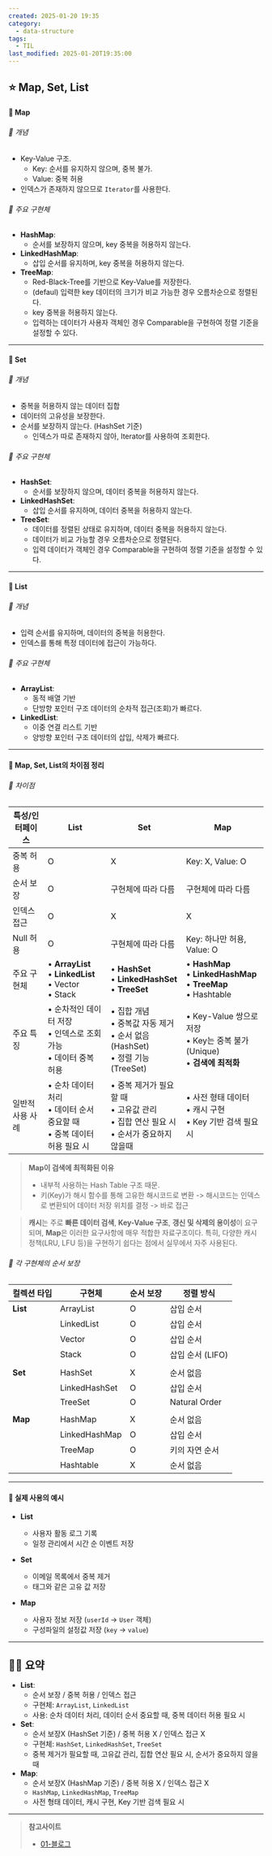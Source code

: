 ```yaml
---
created: 2025-01-20 19:35
category:
  - data-structure
tags:
  - TIL
last_modified: 2025-01-20T19:35:00
---
```

## ⭐ Map, Set, List
#### 🍪 Map
###### 🍬 개념
- Key-Value 구조.
	- Key: 순서를 유지하지 않으며, 중복 불가.
	- Value: 중복 허용
- 인덱스가 존재하지 않으므로 `Iterator`를 사용한다.

###### 🍬 주요 구현체
- **HashMap**: 
	- 순서를 보장하지 않으며, key 중복을 허용하지 않는다.
- **LinkedHashMap**: 
	- 삽입 순서를 유지하며, key 중복을 허용하지 않는다.
- **TreeMap**: 
	- Red-Black-Tree를 기반으로 Key-Value를 저장한다.
	- (defaul) 입력한 key 데이터의 크기가 비교 가능한 경우 오름차순으로 정렬된다.
	- key 중복을 허용하지 않는다.
	- 입력하는 데이터가 사용자 객체인 경우 Comparable을 구현하여 정렬 기준을 설정할 수 있다. 
---
#### 🍪 Set
###### 🍬 개념
- 중복을 허용하지 않는 데이터 집합
- 데이터의 고유성을 보장한다.
- 순서를 보장하지 않는다. (HashSet 기준)
	- 인덱스가 따로 존재하지 않아, Iterator를 사용하여 조회한다.

###### 🍬 주요 구현체
- **HashSet**: 
	- 순서를 보장하지 않으며, 데이터 중복을 허용하지 않는다.
- **LinkedHashSet**: 
	- 삽입 순서를 유지하며, 데이터 중복을 허용하지 않는다.
- **TreeSet**: 
	- 데이터를 정렬된 상태로 유지하며, 데이터 중복을 허용하지 않는다.
	- 데이터가 비교 가능할 경우 오름차순으로 정렬된다.
	- 입력 데이터가 객체인 경우 Comparable을 구현하여 정렬 기준을 설정할 수 있다.
---
#### 🍪 List
###### 🍬 개념
- 입력 순서를 유지하며, 데이터의 중복을 허용한다.
- 인덱스를 통해 특정 데이터에 접근이 가능하다.

###### 🍬 주요 구현체
- **ArrayList**:
	- 동적 배열 기반
	- 단방향 포인터 구조 데이터의 순차적 접근(조회)가 빠르다.
- **LinkedList**:
	- 이중 연결 리스트 기반
	- 양방향 포인터 구조 데이터의 삽입, 삭제가 빠르다.
---
#### 🍪 Map, Set, List의 차이점 정리
###### 🍬 차이점

| 특성/인터페이스  | List                                                       | Set                                                              | Map                                                                  |
| --------- | ---------------------------------------------------------- | ---------------------------------------------------------------- | -------------------------------------------------------------------- |
| 중복 허용     | O                                                          | X                                                                | Key: X, Value: O                                                     |
| 순서 보장     | O                                                          | 구현체에 따라 다름                                                       | 구현체에 따라 다름                                                           |
| 인덱스 접근    | O                                                          | X                                                                | X                                                                    |
| Null 허용   | O                                                          | 구현체에 따라 다름                                                       | Key: 하나만 허용, Value: O                                                |
| 주요 구현체    | • **ArrayList**<br>• **LinkedList**<br>• Vector<br>• Stack | • **HashSet**<br>• **LinkedHashSet**<br>• **TreeSet**            | • **HashMap**<br>• **LinkedHashMap**<br>• **TreeMap**<br>• Hashtable |
| 주요 특징     | • 순차적인 데이터 저장<br>• 인덱스로 조회 가능<br>• 데이터 중복 허용               | • 집합 개념<br>• 중복값 자동 제거<br>• 순서 없음 (HashSet)<br>• 정렬 기능 (TreeSet) | • Key-Value 쌍으로 저장<br>• Key는 중복 불가(Unique)<br>• **검색에 최적화**          |
| 일반적 사용 사례 | • 순차 데이터 처리<br>• 데이터 순서 중요할 때<br>• 중복 데이터 허용 필요 시          | • 중복 제거가 필요할 때<br>• 고유값 관리<br>• 집합 연산 필요 시<br>• 순서가 중요하지 않을때     | • 사전 형태 데이터<br>• 캐시 구현<br>• Key 기반 검색 필요 시                           |
> **Map이 검색에 최적화된 이유**
> - 내부적 사용하는 Hash Table 구조 때문.
> - 키(Key)가 해시 함수를 통해 고유한 해시코드로 변환 -> 해시코드는 인덱스로 변환되어 데이터 저장 위치를 결정 -> 바로 접근

> **캐시**는 주로 **빠른 데이터 검색**, **Key-Value 구조**, **갱신 및 삭제의 용이성**이 요구되며, **Map**은 이러한 요구사항에 매우 적합한 자료구조이다. 특히, 다양한 캐시 정책(LRU, LFU 등)을 구현하기 쉽다는 점에서 실무에서 자주 사용된다.

###### 🍬 각 구현체의 순서 보장 

| 컬렉션 타입   | 구현체           | 순서 보장 | 정렬 방식         |
| -------- | ------------- | ----- | ------------- |
| **List** | ArrayList     | O     | 삽입 순서         |
|          | LinkedList    | O     | 삽입 순서         |
|          | Vector        | O     | 삽입 순서         |
|          | Stack         | O     | 삽입 순서 (LIFO)  |
|          |               |       |               |
| **Set**  | HashSet       | X     | 순서 없음         |
|          | LinkedHashSet | O     | 삽입 순서         |
|          | TreeSet       | O     | Natural Order |
|          |               |       |               |
| **Map**  | HashMap       | X     | 순서 없음         |
|          | LinkedHashMap | O     | 삽입 순서         |
|          | TreeMap       | O     | 키의 자연 순서      |
|          | Hashtable     | X     | 순서 없음         |

---
#### 🍪 실제 사용의 예시
- **List**
	- 사용자 활동 로그 기록
	- 일정 관리에서 시간 순 이벤트 저장

- **Set**
	- 이메일 목록에서 중복 제거
	- 태그와 같은 고유 값 저장

- **Map**
	- 사용자 정보 저장 (`userId` -> `User` 객체)
	- 구성파일의 설정값 저장 (`key` -> `value`)
---
## 🧙‍♂️ 요약
- **List**:
	- 순서 보장 / 중복 허용 / 인덱스 접근
	- 구현체: `ArrayList`, `LinkedList`
	- 사용: 순차 데이터 처리, 데이터 순서 중요할 때, 중복 데이터 허용 필요 시
- **Set**:
	- 순서 보장X (HashSet 기준) / 중복 허용 X / 인덱스 접근 X
	- 구현체: `HashSet`, `LinkedHashSet`, `TreeSet`
	- 중복 제거가 필요할 때, 고유값 관리, 집합 연산 필요 시, 순서가 중요하지 않을때
- **Map**: 
	- 순서 보장X (HashMap 기준) / 중복 허용 X / 인덱스 접근 X
	- `HashMap`, `LinkedHashMap`, `TreeMap`
	- 사전 형태 데이터, 캐시 구현, Key 기반 검색 필요 시
---
> **참고사이트**
> - [01-블로그](https://hahahoho5915.tistory.com/35)
